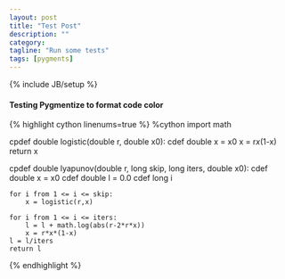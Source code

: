```yaml
---
layout: post
title: "Test Post"
description: ""
category:
tagline: "Run some tests"
tags: [pygments]
---
```

{% include JB/setup %}

#### Testing Pygmentize to format code color
{% highlight cython linenums=true %}
%cython
import math

cpdef double logistic(double r, double x0):
    cdef double x = x0
    x = r*x*(1-x)
    return x
  
cpdef double lyapunov(double r, long skip, long iters, double x0):
    cdef double x = x0
    cdef double l = 0.0
    cdef long i    
    
    for i from 1 <= i <= skip:
        x = logistic(r,x)
    
    for i from 1 <= i <= iters:
        l = l + math.log(abs(r-2*r*x))
        x = r*x*(1-x)
    l = l/iters
    return l
{% endhighlight %}
